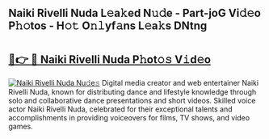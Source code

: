 ## Naiki Rivelli Nuda L𝚎a𝚔ed N𝚞𝚍e - Part-joG Vi𝚍𝚎o P𝚑𝚘tos - H𝚘𝚝 O𝚗𝚕yf𝚊ns L𝚎a𝚔s DNtng

# <h2><a href="http://kfejxnb.oniu.top/?m=Naiki+Rivelli+Nuda">🔗👉 🔴 Naiki Rivelli Nuda P𝚑ot𝚘𝚜 V𝚒d𝚎o</a></h2>

[![Naiki Rivelli Nuda Nu𝚍e𝚜](https://i.imgur.com/0qMVB7G.gif)](http://kfejxnb.oniu.top/?m=Naiki+Rivelli+Nuda)
Digital media creator and web entertainer Naiki Rivelli Nuda, known for distributing dance and lifestyle knowledge through solo and collaborative dance presentations and short videos. Skilled voice actor Naiki Rivelli Nuda, celebrated for their exceptional talents and accomplishments in providing voiceovers for films, TV shows, and video games.  
